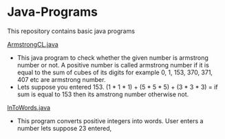 # Java-Programs
This repository contains basic java programs 

[ArmstrongCL.java](https://github.com/ShoaibKakal/Java-Programs/blob/main/ArmstrongCL.java)
- This java program to check whether the given number is armstrong number or not. A positive number is called armstrong number if it is equal to the sum of cubes of its digits for example 0, 1, 153, 370, 371, 407 etc are armstrong number.
- Lets suppose you entered 153.
 (1 * 1 * 1) + (5 * 5 * 5) + (3 * 3 * 3) = if sum is equal to 153 then its amstrong number otherwise not.

[InToWords.java](https://github.com/ShoaibKakal/Java-Programs/blob/main/IntToWords.java)
- This program converts positive integers into words.
  User enters a number lets suppose 23 entered,


 
